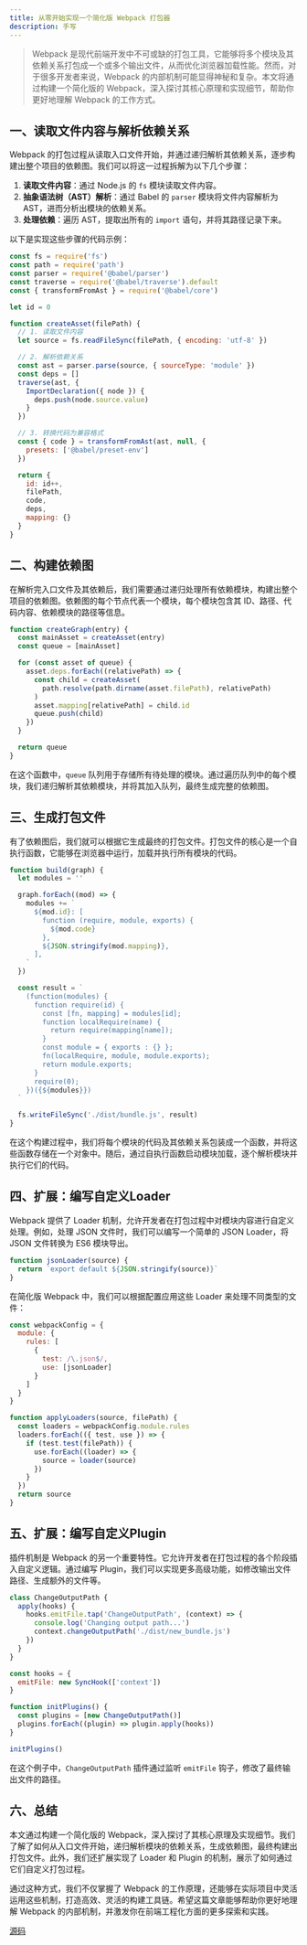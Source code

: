 ```yaml
---
title: 从零开始实现一个简化版 Webpack 打包器
description: 手写
---
```


> Webpack 是现代前端开发中不可或缺的打包工具，它能够将多个模块及其依赖关系打包成一个或多个输出文件，从而优化浏览器加载性能。然而，对于很多开发者来说，Webpack 的内部机制可能显得神秘和复杂。本文将通过构建一个简化版的 Webpack，深入探讨其核心原理和实现细节，帮助你更好地理解 Webpack 的工作方式。

## 一、读取文件内容与解析依赖关系

Webpack 的打包过程从读取入口文件开始，并通过递归解析其依赖关系，逐步构建出整个项目的依赖图。我们可以将这一过程拆解为以下几个步骤：

1. **读取文件内容**：通过 Node.js 的 `fs` 模块读取文件内容。
2. **抽象语法树（AST）解析**：通过 Babel 的 `parser` 模块将文件内容解析为 AST，进而分析出模块的依赖关系。
3. **处理依赖**：遍历 AST，提取出所有的 `import` 语句，并将其路径记录下来。

以下是实现这些步骤的代码示例：

```javascript
const fs = require('fs')
const path = require('path')
const parser = require('@babel/parser')
const traverse = require('@babel/traverse').default
const { transformFromAst } = require('@babel/core')

let id = 0

function createAsset(filePath) {
  // 1. 读取文件内容
  let source = fs.readFileSync(filePath, { encoding: 'utf-8' })

  // 2. 解析依赖关系
  const ast = parser.parse(source, { sourceType: 'module' })
  const deps = []
  traverse(ast, {
    ImportDeclaration({ node }) {
      deps.push(node.source.value)
    }
  })

  // 3. 转换代码为兼容格式
  const { code } = transformFromAst(ast, null, {
    presets: ['@babel/preset-env']
  })

  return {
    id: id++,
    filePath,
    code,
    deps,
    mapping: {}
  }
}
```

## 二、构建依赖图

在解析完入口文件及其依赖后，我们需要通过递归处理所有依赖模块，构建出整个项目的依赖图。依赖图的每个节点代表一个模块，每个模块包含其 ID、路径、代码内容、依赖模块的路径等信息。

```javascript
function createGraph(entry) {
  const mainAsset = createAsset(entry)
  const queue = [mainAsset]

  for (const asset of queue) {
    asset.deps.forEach((relativePath) => {
      const child = createAsset(
        path.resolve(path.dirname(asset.filePath), relativePath)
      )
      asset.mapping[relativePath] = child.id
      queue.push(child)
    })
  }

  return queue
}
```

在这个函数中，`queue` 队列用于存储所有待处理的模块。通过遍历队列中的每个模块，我们递归解析其依赖模块，并将其加入队列，最终生成完整的依赖图。

## 三、生成打包文件

有了依赖图后，我们就可以根据它生成最终的打包文件。打包文件的核心是一个自执行函数，它能够在浏览器中运行，加载并执行所有模块的代码。

```javascript
function build(graph) {
  let modules = ''

  graph.forEach((mod) => {
    modules += `
      ${mod.id}: [
        function (require, module, exports) {
          ${mod.code}
        },
        ${JSON.stringify(mod.mapping)},
      ],
    `
  })

  const result = `
    (function(modules) {
      function require(id) {
        const [fn, mapping] = modules[id];
        function localRequire(name) {
          return require(mapping[name]);
        }
        const module = { exports : {} };
        fn(localRequire, module, module.exports);
        return module.exports;
      }
      require(0);
    })({${modules}})
  `

  fs.writeFileSync('./dist/bundle.js', result)
}
```

在这个构建过程中，我们将每个模块的代码及其依赖关系包装成一个函数，并将这些函数存储在一个对象中。随后，通过自执行函数启动模块加载，逐个解析模块并执行它们的代码。

## 四、扩展：编写自定义Loader

Webpack 提供了 Loader 机制，允许开发者在打包过程中对模块内容进行自定义处理。例如，处理 JSON 文件时，我们可以编写一个简单的 JSON Loader，将 JSON 文件转换为 ES6 模块导出。

```javascript
function jsonLoader(source) {
  return `export default ${JSON.stringify(source)}`
}
```

在简化版 Webpack 中，我们可以根据配置应用这些 Loader 来处理不同类型的文件：

```javascript
const webpackConfig = {
  module: {
    rules: [
      {
        test: /\.json$/,
        use: [jsonLoader]
      }
    ]
  }
}

function applyLoaders(source, filePath) {
  const loaders = webpackConfig.module.rules
  loaders.forEach(({ test, use }) => {
    if (test.test(filePath)) {
      use.forEach((loader) => {
        source = loader(source)
      })
    }
  })
  return source
}
```

## 五、扩展：编写自定义Plugin

插件机制是 Webpack 的另一个重要特性。它允许开发者在打包过程的各个阶段插入自定义逻辑。通过编写 Plugin，我们可以实现更多高级功能，如修改输出文件路径、生成额外的文件等。

```javascript
class ChangeOutputPath {
  apply(hooks) {
    hooks.emitFile.tap('ChangeOutputPath', (context) => {
      console.log('Changing output path...')
      context.changeOutputPath('./dist/new_bundle.js')
    })
  }
}

const hooks = {
  emitFile: new SyncHook(['context'])
}

function initPlugins() {
  const plugins = [new ChangeOutputPath()]
  plugins.forEach((plugin) => plugin.apply(hooks))
}

initPlugins()
```

在这个例子中，`ChangeOutputPath` 插件通过监听 `emitFile` 钩子，修改了最终输出文件的路径。

## 六、总结

本文通过构建一个简化版的 Webpack，深入探讨了其核心原理及实现细节。我们了解了如何从入口文件开始，递归解析模块的依赖关系，生成依赖图，最终构建出打包文件。此外，我们还扩展实现了 Loader 和 Plugin 的机制，展示了如何通过它们自定义打包过程。

通过这种方式，我们不仅掌握了 Webpack 的工作原理，还能够在实际项目中灵活运用这些机制，打造高效、灵活的构建工具链。希望这篇文章能够帮助你更好地理解 Webpack 的内部机制，并激发你在前端工程化方面的更多探索和实践。

[源码](https://github.com/RicardoPang/pf-mini-webpack)
